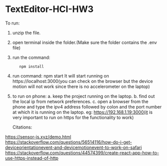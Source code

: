 # TextEditor-HCI-HW3

To run:
1. unzip the file.
2. open terminal inside the folder.(Make sure the folder contains the .env file)
3. run the command:

          npm install 

4. run command:
          npm start
It will start running on https://localhost:3000(you can check on the browser but the device motion will not work since there is no accelerometer on the laptop)
5. to run on phone:
   a. keep the project running on the laptop.
   b. find out the local ip from network preferences.
   c. open a browser from the phone and type the ipv4 address followed by colon and the port      number at which it is running on the laptop. eg: https://192.168.1.19:3000(it is very important to run on https for the functionality to work)
   
   
   Citations:
   
https://sensor-js.xyz/demo.html
https://stackoverflow.com/questions/56514116/how-do-i-get-deviceorientationevent-and-devicemotionevent-to-work-on-safari
https://stackoverflow.com/questions/44574399/create-react-app-how-to-use-https-instead-of-http

